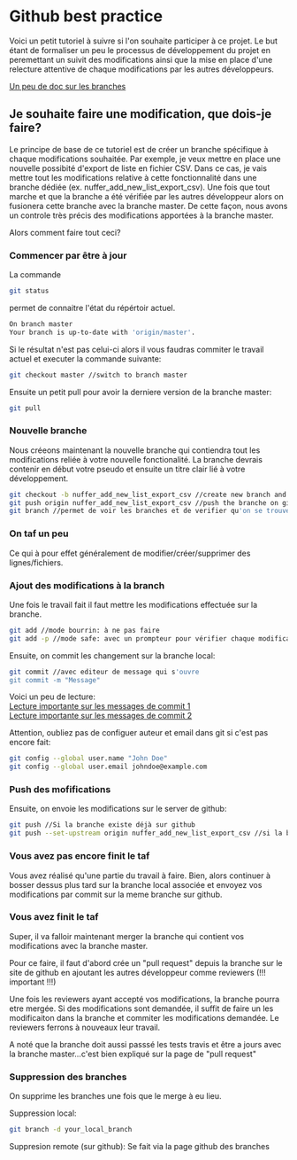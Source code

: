 # Github best practice

Voici un petit tutoriel à suivre si l'on souhaite participer à ce projet.
Le but étant de formaliser un peu le processus de développement du projet
en peremettant un suivit des modifications ainsi que la mise en place d'une
relecture attentive de chaque modifications par les autres développeurs.

[Un peu de doc sur les branches](https://github.com/Kunena/Kunena-Forum/wiki/Create-a-new-branch-with-git-and-manage-branches)

## Je souhaite faire une modification, que dois-je faire?

Le principe de base de ce tutoriel est de créer un branche spécifique à chaque 
modifications souhaitée. Par exemple, je veux mettre en place une nouvelle possibité
d'export de liste en fichier CSV. Dans ce cas, je vais mettre tout les modifications
relative à cette fonctionnalité dans une branche dédiée (ex. nuffer_add_new_list_export_csv).
Une fois que tout marche 
et que la branche a été vérifiée par les autres développeur alors on fusionera cette 
branche avec la branche master. De cette façon, nous avons un controle très précis
des modifications apportées à la branche master. 

Alors comment faire tout ceci?

### Commencer par être à jour

La commande 
```bash
git status
```
permet de connaitre l'état du répértoir actuel.
```bash
On branch master
Your branch is up-to-date with 'origin/master'.
```
Si le résultat n'est pas celui-ci alors il vous faudras commiter le travail actuel et executer la commande suivante:
```bash
git checkout master //switch to branch master
```
Ensuite un petit pull pour avoir la derniere version de la branche master:
```bash
git pull
```

### Nouvelle branche
Nous créeons maintenant la nouvelle branche qui contiendra tout les modifications reliée à votre nouvelle fonctionalité.
La branche devrais contenir en début votre pseudo et ensuite un titre clair lié à votre développement.

```bash
git checkout -b nuffer_add_new_list_export_csv //create new branch and swith to it
git push origin nuffer_add_new_list_export_csv //push the branche on github
git branch //permet de voir les branches et de verifier qu'on se trouve dans la nouvelle
```

### On taf un peu
Ce qui à pour effet généralement de modifier/créer/supprimer des lignes/fichiers.

### Ajout des modifications à la branch
Une fois le travail fait il faut mettre les modifications effectuée sur la branche.

```bash
git add //mode bourrin: à ne pas faire
git add -p //mode safe: avec un prompteur pour vérifier chaque modification à ajouter
```   
Ensuite, on commit les changement sur la branche local:

```bash
git commit //avec editeur de message qui s'ouvre 
git commit -m "Message"
``` 
Voici un peu de lecture:   
[Lecture importante sur les messages de commit 1](http://chris.beams.io/posts/git-commit/)   
[Lecture importante sur les messages de commit 2](http://tbaggery.com/2008/04/19/a-note-about-git-commit-messages.html)

Attention, oubliez pas de configuer auteur et email dans git si c'est pas encore fait:
```bash
git config --global user.name "John Doe"
git config --global user.email johndoe@example.com
``` 

### Push des mofifications

Ensuite, on envoie les modifications sur le server de github:
```bash
git push //Si la branche existe déjà sur github
git push --set-upstream origin nuffer_add_new_list_export_csv //si la branche n'existe pas encore sur github
``` 

### Vous avez pas encore finit le taf

Vous avez réalisé qu'une partie du travail à faire. Bien, alors continuer à bosser dessus plus tard sur la branche local associée
et envoyez vos modifications par commit sur la meme branche sur github.

### Vous avez finit le taf

Super, il va falloir maintenant merger la branche qui contient vos modifications avec la branche master. 

Pour ce faire, il faut d'abord crée un "pull request" depuis la branche sur le site de github en ajoutant les autres développeur 
comme reviewers (!!! important !!!)

Une fois les reviewers ayant accepté vos modifications, la branche pourra etre mergée. Si des modifications sont demandée, il suffit de faire un 
les modificaiton dans la branche et commiter les modifications demandée. Le reviewers ferrons à nouveaux leur travail.

A noté que la branche doit aussi passsé les tests travis et être a jours avec la branche master...c'est bien expliqué sur la page de "pull request"

### Suppression des branches
On supprime les branches une fois que le merge à eu lieu.

Suppression local:
```bash
git branch -d your_local_branch
``` 
Suppresion remote (sur github): Se fait via la page github des branches
